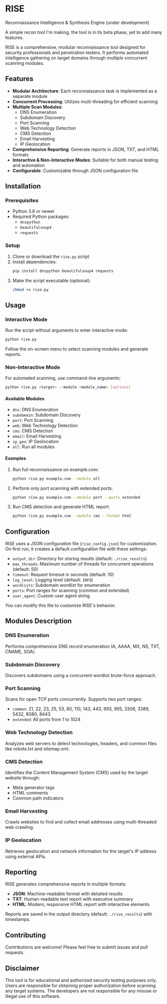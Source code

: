# RISE
Reconnaissance Intelligence &amp; Synthesis Engine (under development)

A simple recon tool I'm making, the tool is in its beta phase, yet to add many features.

RISE is a comprehensive, modular reconnaissance tool designed for security professionals and penetration testers. It performs automated intelligence gathering on target domains through multiple concurrent scanning modules.

## Features

- **Modular Architecture**: Each reconnaissance task is implemented as a separate module
- **Concurrent Processing**: Utilizes multi-threading for efficient scanning
- **Multiple Scan Modules**:
  - DNS Enumeration
  - Subdomain Discovery
  - Port Scanning
  - Web Technology Detection
  - CMS Detection
  - Email Harvesting
  - IP Geolocation
- **Comprehensive Reporting**: Generate reports in JSON, TXT, and HTML formats
- **Interactive & Non-Interactive Modes**: Suitable for both manual testing and automation
- **Configurable**: Customizable through JSON configuration file

## Installation

### Prerequisites

- Python 3.8 or newer
- Required Python packages:
  - `dnspython`
  - `beautifulsoup4`
  - `requests`

### Setup

1. Clone or download the `rise.py` script
2. Install dependencies:
   ```bash
   pip install dnspython beautifulsoup4 requests
   ```
3. Make the script executable (optional):
   ```bash
   chmod +x rise.py
   ```

## Usage

### Interactive Mode

Run the script without arguments to enter interactive mode:

```bash
python rise.py
```

Follow the on-screen menu to select scanning modules and generate reports.

### Non-Interactive Mode

For automated scanning, use command-line arguments:

```bash
python rise.py <target> --module <module_name> [options]
```

#### Available Modules

- `dns`: DNS Enumeration
- `subdomain`: Subdomain Discovery
- `port`: Port Scanning
- `web`: Web Technology Detection
- `cms`: CMS Detection
- `email`: Email Harvesting
- `ip_geo`: IP Geolocation
- `all`: Run all modules

#### Examples

1. Run full reconnaissance on example.com:
   ```bash
   python rise.py example.com --module all
   ```

2. Perform only port scanning with extended ports:
   ```bash
   python rise.py example.com --module port --ports extended
   ```

3. Run CMS detection and generate HTML report:
   ```bash
   python rise.py example.com --module cms --format html
   ```

## Configuration

RISE uses a JSON configuration file (`rise_config.json`) for customization. On first run, it creates a default configuration file with these settings:

- `output_dir`: Directory for storing results (default: `./rise_results`)
- `max_threads`: Maximum number of threads for concurrent operations (default: 50)
- `timeout`: Request timeout in seconds (default: 10)
- `log_level`: Logging level (default: `INFO`)
- `wordlists`: Subdomain wordlist for enumeration
- `ports`: Port ranges for scanning (common and extended)
- `user_agent`: Custom user agent string

You can modify this file to customize RISE's behavior.

## Modules Description

### DNS Enumeration
Performs comprehensive DNS record enumeration (A, AAAA, MX, NS, TXT, CNAME, SOA).

### Subdomain Discovery
Discovers subdomains using a concurrent wordlist brute-force approach.

### Port Scanning
Scans for open TCP ports concurrently. Supports two port ranges:
- `common`: 21, 22, 23, 25, 53, 80, 110, 143, 443, 993, 995, 3306, 3389, 5432, 8080, 8443
- `extended`: All ports from 1 to 1024

### Web Technology Detection
Analyzes web servers to detect technologies, headers, and common files like robots.txt and sitemap.xml.

### CMS Detection
Identifies the Content Management System (CMS) used by the target website through:
- Meta generator tags
- HTML comments
- Common path indicators

### Email Harvesting
Crawls websites to find and collect email addresses using multi-threaded web crawling.

### IP Geolocation
Retrieves geolocation and network information for the target's IP address using external APIs.

## Reporting

RISE generates comprehensive reports in multiple formats:

- **JSON**: Machine-readable format with detailed results
- **TXT**: Human-readable text report with executive summary
- **HTML**: Modern, responsive HTML report with interactive elements

Reports are saved in the output directory (default: `./rise_results`) with timestamps.

## Contributing

Contributions are welcome! Please feel free to submit issues and pull requests.

## Disclaimer

This tool is for educational and authorized security testing purposes only. Users are responsible for obtaining proper authorization before scanning any target systems. The developers are not responsible for any misuse or illegal use of this software.
